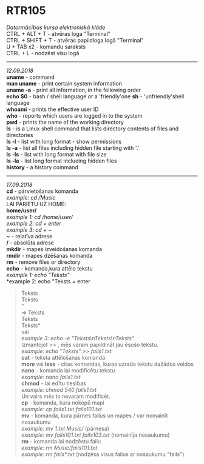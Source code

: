 # RTR105
*Datormācības kursa elektroniskā klāde*  
CTRL + ALT + T - atvēras loga "Terminal"  
CTRL + SHIFT + T - atvēras papildloga logā "Terminal"  
U + TAB x2 - komandu saraksts  
CTRL + L - nodzēst visu logā  
  
***
  *12.09.2018*  
**uname** - command  
**man uname** - print certain system information  
**uname -a** - print all information, in the following order  
**echo $0** - bash / shell language or a 'friendly'one
**sh** - 'unfriendly'shell language  
**whoami** - prints the effective user ID  
**who** - reports which users are logged in to the system  
**pwd** - prints the name of the working directory  
**ls** - is a Linux shell command that lists directory contents of files and directories  
**ls -l** - list with long format - show permissions  
**ls -a** - list all files including hidden file starting with '.'  
**ls -ls** - list with long format with file size  
**ls -la** - list long format including hidden files  
**history** - a history command  

***
  *17.09.2018*  
**cd** - pārvietošanas komanda  
*example: cd /Music*  
LAI PĀRIETU UZ HOME:  
**home/user/**  
*example 1: cd /home/user/*  
*example 2: cd + enter*  
*example 3: cd +* ~  
**~** - relatīva adrese  
**/** - absolūta adrese  
**mkdir** - mapes izveidošanas komanda  
**rmdir** - mapes dzēšanas komanda  
**rm** - remove files or directory  
**echo** - komanda,kura attēlo tekstu  
*example 1: echo "Teksts"*  
*example 2: echo "Teksts + enter  
> Teksts  
> Teksts  
> "  
=>  Teksts  
    Teksts  
    Teksts*    
vai  
*example 3: echo -e "Teksts\nTeksts\nTeksts"*  
Izmantojot >> , mēs varam papildināt jau ēsošo tekstu.  
*example: echo "Teksts" >> fails1.txt*  
**cat** - teksta attēlošanas komanda  
**more** vai **less** - citas komandas, kuras uzrada tekstu dažādos veidos  
**nano** - komanda lai modificētu tekstu  
*example: nano fails1.txt*  
**chmod** - lai edītu tiesības  
*example: chmod 540 fails1.txt*  
Un vairs mēs to nevaram modificēt.  
**cp** - komanda, kura nokopē mapi  
*example: cp fails1.txt fails101.txt*  
**mv** - komanda, kura pārnes failus un mapes / var nomainīt nosaukumu  
*example: mv *1*.txt Music/* (pārnesa)  
*example: mv fails101.txt fails103.txt* (nomainīja nosaukumu)  
**rm** - komanda lai nodzēstu failu  
*example: rm Music/fails101.txt*  
*example: rm fails**.*txt* (nodzēsa visus failus ar nosaukumu "fails")  

   

